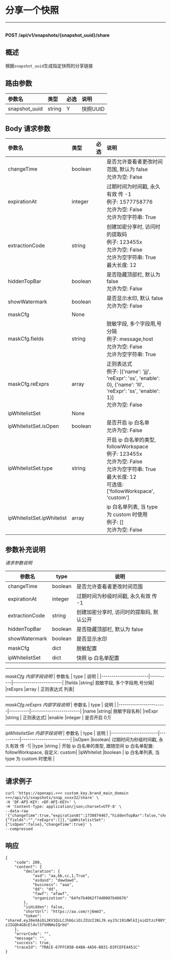 # 分享一个快照

---

<br />**POST /api/v1/snapshots/\{snapshot_uuid\}/share**

## 概述
根据`snapshot_uuid`生成指定快照的分享链接




## 路由参数

| 参数名        | 类型     | 必选   | 说明              |
|:-----------|:-------|:-----|:----------------|
| snapshot_uuid | string | Y | 快照UUID<br> |


## Body 请求参数

| 参数名        | 类型     | 必选   | 说明              |
|:-----------|:-------|:-----|:----------------|
| changeTime | boolean |  | 是否允许查看者更改时间范围, 默认为 false<br>允许为空: False <br> |
| expirationAt | integer |  | 过期时间为时间戳, 永久有效 传 -1<br>例子: 1577758776 <br>允许为空: False <br>允许为空字符串: True <br> |
| extractionCode | string |  | 创建加密分享时, 访问时的提取码<br>例子: 123455x <br>允许为空: False <br>允许为空字符串: True <br>最大长度: 12 <br> |
| hiddenTopBar | boolean |  | 是否隐藏顶部栏, 默认为 false<br>允许为空: False <br> |
| showWatermark | boolean |  | 是否显示水印, 默认 false<br>允许为空: False <br> |
| maskCfg | None |  | <br> |
| maskCfg.fields | string |  | 脱敏字段, 多个字段用,号分隔<br>例子: message,host <br>允许为空: False <br>允许为空字符串: True <br> |
| maskCfg.reExprs | array |  | 正则表达式<br>例子: [{'name': 'jjj', 'reExpr': 'ss', 'enable': 0}, {'name': 'lll', 'reExpr': 'ss', 'enable': 1}] <br>允许为空: False <br> |
| ipWhitelistSet | None |  | <br> |
| ipWhitelistSet.isOpen | boolean |  | 是否开启 ip 白名单<br>允许为空: False <br> |
| ipWhitelistSet.type | string |  | 开启 ip 白名单的类型, followWorkspace<br>例子: 123455x <br>允许为空: False <br>允许为空字符串: True <br>最大长度: 12 <br>可选值: ['followWorkspace', 'custom'] <br> |
| ipWhitelistSet.ipWhitelist | array |  | ip 白名单列表, 当 type 为 custom 时使用<br>例子: [] <br>允许为空: False <br> |

## 参数补充说明


*请求参数说明*

|  参数名                |   type  |          说明          |
|-----------------------|----------|------------------------|
|changeTime             |boolean| 是否允许查看者更改时间范围|
|expirationAt             |integer| 过期时间为秒级时间戳, 永久有效 传 -1|
|extractionCode   |string     | 创建加密分享时, 访问时的提取码, 默认公开|
|hiddenTopBar   |boolean     | 是否隐藏顶部栏, 默认为 false |
|showWatermark |boolean     | 是否显示水印|
|maskCfg |dict     | 脱敏配置|
|ipWhitelistSet |dict     | 快照 ip 白名单配置|

--------------

*maskCfg 内部字段说明*
|  参数名                |   type  |          说明          |
|-----------------------|----------|------------------------|
|fields             |string| 脱敏字段, 多个字段用,号分隔|
|reExprs   |array     | 正则表达式 列表|

--------------

*maskCfg.reExprs 内部字段说明*
|  参数名                |   type  |          说明          |
|-----------------------|----------|------------------------|
|name             |string| 脱敏字段名称|
|reExpr   |string     | 正则表达式|
|enable   |integer     | 是否开启 0,1|

--------------

*ipWhitelistSet 内部字段说明*
|  参数名                |   type  |          说明          |
|-----------------------|----------|------------------------|
|isOpen             |boolean| 过期时间为秒级时间戳, 永久有效 传 -1|
|type   |string     | 开始 ip 白名单的类型, 跟随空间 ip 白名单配置: followWorkspace, 自定义: custom|
|ipWhitelist   |boolean     | ip 白名单列表, 当 type 为 custom 时使用 |

--------------




## 请求例子
```shell
curl 'https://openapi.<<< custom_key.brand_main_domain >>>/api/v1/snapshots/snap_xxxx32/share' \
-H 'DF-API-KEY: <DF-API-KEY>' \
-H 'Content-Type: application/json;charset=UTF-8' \
--data-raw '{"changeTime":true,"expirationAt":1730874467,"hiddenTopBar":false,"showWatermark":true,"maskCfg":{"fields":"","reExprs":[]},"ipWhitelistSet":{"isOpen":false},"changeTime":true}' \
--compressed 
```




## 响应
```shell
{
    "code": 200,
    "content": {
        "declaration": {
            "asd": "aa,bb,cc,1,True",
            "asdasd": "dawdawd",
            "business": "aaa",
            "dd": "dd",
            "fawf": "afawf",
            "organization": "64fe7b4062f74d0007b46676"
        },
        "isHidden": false,
        "shortUrl": "https://aa.com/rj6mm3",
        "token": "shared.eyJ0eXAiOiJKV1QiLCJhbGciOiJIUzI1NiJ9.eyJ3c191dWlkIjoid2tzcF80YjU3YzdiYWIzOGU0YTJkOTYzMGY2NzVkYzIwMDE1ZCIsInNoYXJlX2NvbmZpZ191dWlkIjoic2hhcmVfNDhiYjBhMTExNDJhNDM0Nzk0NmM4Y2YxOWExZTAxZTYiLCJleHBpcmF0aW9uQXQiOjE3MzA4NzQ0NjcsInJlc291cmNlVHlwZSI6InNuYXBzaG90In0.ZMgLS7S1umNSMA8-zJIGQh4G8cEl4vl5fVHNHoIQrbU"
    },
    "errorCode": "",
    "message": "",
    "success": true,
    "traceId": "TRACE-67FFC05B-64BA-4A56-B831-D3FCEFE4451C"
} 
```




